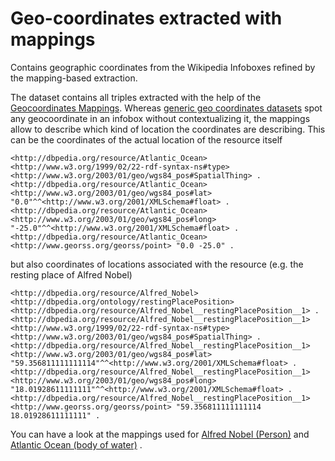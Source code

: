 
# Geo-coordinates extracted with mappings  
Contains geographic coordinates from the Wikipedia Infoboxes refined by the mapping-based extraction.  
  
The dataset contains all triples extracted with the help of the [Geocoordinates Mappings](http://mappings.dbpedia.org/index.php/Template:GeocoordinatesMapping). Whereas [generic geo coordinates datasets](https://databus.dbpedia.org/dbpedia/generic/geo-coordinates) spot any geocoordinate in an infobox without contextualizing it, the mappings allow to describe which kind of location the coordinates are describing. This can be the coordinates of the actual location of the resource  itself
  

    <http://dbpedia.org/resource/Atlantic_Ocean> <http://www.w3.org/1999/02/22-rdf-syntax-ns#type> <http://www.w3.org/2003/01/geo/wgs84_pos#SpatialThing> .  
    <http://dbpedia.org/resource/Atlantic_Ocean> <http://www.w3.org/2003/01/geo/wgs84_pos#lat> "0.0"^^<http://www.w3.org/2001/XMLSchema#float> .  
    <http://dbpedia.org/resource/Atlantic_Ocean> <http://www.w3.org/2003/01/geo/wgs84_pos#long> "-25.0"^^<http://www.w3.org/2001/XMLSchema#float> .  
    <http://dbpedia.org/resource/Atlantic_Ocean> <http://www.georss.org/georss/point> "0.0 -25.0" .  

  
but also coordinates of locations associated with the resource (e.g. the resting place of Alfred Nobel) 
  

    <http://dbpedia.org/resource/Alfred_Nobel> <http://dbpedia.org/ontology/restingPlacePosition> <http://dbpedia.org/resource/Alfred_Nobel__restingPlacePosition__1> .  
    <http://dbpedia.org/resource/Alfred_Nobel__restingPlacePosition__1> <http://www.w3.org/1999/02/22-rdf-syntax-ns#type> <http://www.w3.org/2003/01/geo/wgs84_pos#SpatialThing> .  
    <http://dbpedia.org/resource/Alfred_Nobel__restingPlacePosition__1> <http://www.w3.org/2003/01/geo/wgs84_pos#lat> "59.356811111111114"^^<http://www.w3.org/2001/XMLSchema#float> .  
    <http://dbpedia.org/resource/Alfred_Nobel__restingPlacePosition__1> <http://www.w3.org/2003/01/geo/wgs84_pos#long> "18.01928611111111"^^<http://www.w3.org/2001/XMLSchema#float> .  
    <http://dbpedia.org/resource/Alfred_Nobel__restingPlacePosition__1> <http://www.georss.org/georss/point> "59.356811111111114 18.01928611111111" .  

  
You can have a look at the mappings used for [Alfred Nobel (Person)](http://mappings.dbpedia.org/index.php/Mapping_en:Infobox_person) and [Atlantic Ocean (body of water)](http://mappings.dbpedia.org/index.php/Mapping_en:Infobox_body_of_water) .